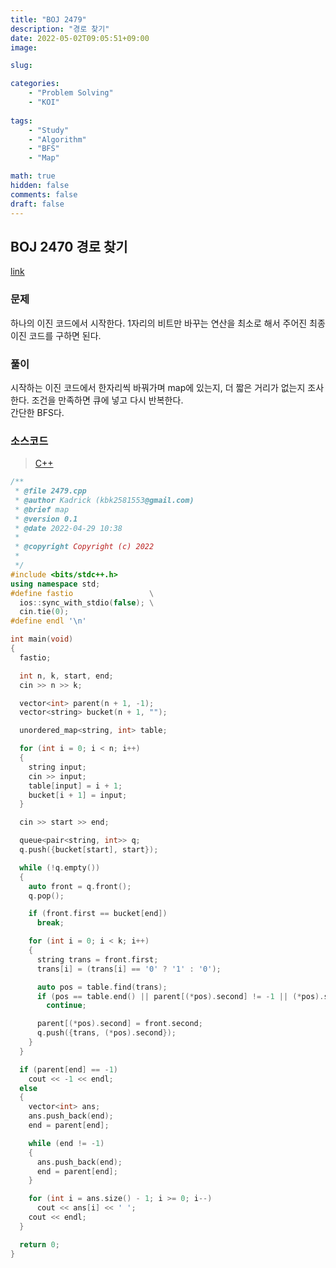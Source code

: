 ```yaml
---
title: "BOJ 2479"
description: "경로 찾기"
date: 2022-05-02T09:05:51+09:00
image:

slug: 

categories:
    - "Problem Solving"
    - "KOI"
  
tags:
    - "Study"
    - "Algorithm"
    - "BFS"
    - "Map"

math: true
hidden: false
comments: false
draft: false
---
```


## BOJ 2470 경로 찾기

[link](https://boj.kr/2479)

### 문제

하나의 이진 코드에서 시작한다. 1자리의 비트만 바꾸는 연산을 최소로 해서 주어진 최종 이진 코드를 구하면 된다.  

### 풀이

시작하는 이진 코드에서 한자리씩 바꿔가며 map에 있는지, 더 짧은 거리가 없는지 조사한다. 조건을 만족하면 큐에 넣고 다시 반복한다.  
간단한 BFS다.

### 소스코드

> [C++](https://github.com/Kadrick/PS/blob/main/BOJ/2479.cpp)

```cpp
/**
 * @file 2479.cpp
 * @author Kadrick (kbk2581553@gmail.com)
 * @brief map
 * @version 0.1
 * @date 2022-04-29 10:38
 *
 * @copyright Copyright (c) 2022
 *
 */
#include <bits/stdc++.h>
using namespace std;
#define fastio                 \
  ios::sync_with_stdio(false); \
  cin.tie(0);
#define endl '\n'

int main(void)
{
  fastio;

  int n, k, start, end;
  cin >> n >> k;

  vector<int> parent(n + 1, -1);
  vector<string> bucket(n + 1, "");

  unordered_map<string, int> table;

  for (int i = 0; i < n; i++)
  {
    string input;
    cin >> input;
    table[input] = i + 1;
    bucket[i + 1] = input;
  }

  cin >> start >> end;

  queue<pair<string, int>> q;
  q.push({bucket[start], start});

  while (!q.empty())
  {
    auto front = q.front();
    q.pop();

    if (front.first == bucket[end])
      break;

    for (int i = 0; i < k; i++)
    {
      string trans = front.first;
      trans[i] = (trans[i] == '0' ? '1' : '0');

      auto pos = table.find(trans);
      if (pos == table.end() || parent[(*pos).second] != -1 || (*pos).second == start)
        continue;

      parent[(*pos).second] = front.second;
      q.push({trans, (*pos).second});
    }
  }

  if (parent[end] == -1)
    cout << -1 << endl;
  else
  {
    vector<int> ans;
    ans.push_back(end);
    end = parent[end];

    while (end != -1)
    {
      ans.push_back(end);
      end = parent[end];
    }

    for (int i = ans.size() - 1; i >= 0; i--)
      cout << ans[i] << ' ';
    cout << endl;
  }

  return 0;
}
```
